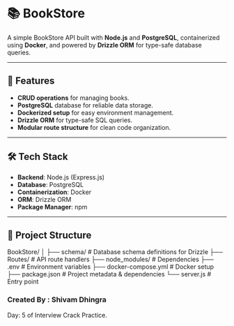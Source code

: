 # 📚 BookStore

A simple BookStore API built with **Node.js** and **PostgreSQL**, containerized using **Docker**, and powered by **Drizzle ORM** for type-safe database queries.

---

## 🚀 Features
- **CRUD operations** for managing books.
- **PostgreSQL** database for reliable data storage.
- **Dockerized setup** for easy environment management.
- **Drizzle ORM** for type-safe SQL queries.
- **Modular route structure** for clean code organization.

---

## 🛠 Tech Stack
- **Backend**: Node.js (Express.js)
- **Database**: PostgreSQL
- **Containerization**: Docker
- **ORM**: Drizzle ORM
- **Package Manager**: npm

---

## 📂 Project Structure
BookStore/
│
├── schema/ # Database schema definitions for Drizzle
├── Routes/ # API route handlers
├── node_modules/ # Dependencies
├── .env # Environment variables
├── docker-compose.yml # Docker setup
├── package.json # Project metadata & dependencies
└── server.js # Entry point

### Created By : Shivam Dhingra
Day: 5 of Interview Crack Practice.
